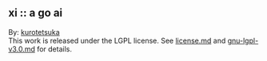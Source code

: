 ## xi :: a go ai ##

By: [kurotetsuka](https://github.com/kurotetsuka)  
This work is released under the LGPL license. See [license.md](license.md) and [gnu-lgpl-v3.0.md](legal/gnu-lgpl-v3.0.md) for details.
